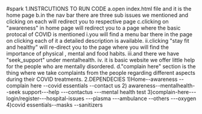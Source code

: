 #spark
1.INSTRCUTIONS TO RUN CODE
  a.open index.html file and it is the home page
  b.in the nav bar there are three sub issues we mentioned and clicking on each will redirect you to respective page
  c.clicking on "awareness" in home page will redirect you to a page where the basic protocal of COVID is mentioned
    i.you will find a menu bar there in the page on clicking each of it a detailed description is available.
    ii.clicking "stay fit and healthy" will re-direct you to the page where you will find the importance of physical , mental and food habits.
    iii.and there we have "seek_support" under mentalhealth.
    iv. it is basic website we offer little help for the people who are mentally disordered.
  d."complain here" section is the thing where we take complaints from the people regarding different aspects during their COVID treatments.
 2.DEPENDECIES
 1)Home--awareness
     --complain here
     --covid essentials
     --contact us
2) awareness--mentalhealth--seek support---help
                                      ---contactus
                                      ---mental health test
3)complain-here---login/register---hospital-issues
								---plasma
								---ambulance
								--others
								---oxygen
4)covid essentials--masks
                  --sanitizers
